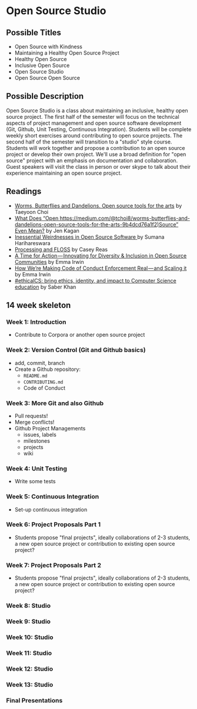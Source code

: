 # Open Source Studio

## Possible Titles
* Open Source with Kindness
* Maintaining a Healthy Open Source Project
* Healthy Open Source
* Inclusive Open Source
* Open Source Studio
* Open Source Open Source

## Possible Description
Open Source Studio is a class about maintaining an inclusive, healthy open source project. The first half of the semester will focus on the technical aspects of project management and open source software development (Git, Github, Unit Testing, Continuous Integration). Students will be complete weekly short exercises around contributing to open source projects. The second half of the semester will transition to a "studio" style course. Students will work together and propose a contribution to an open source project or develop their own project. We'll use a broad definition for "open source" project with an emphasis on documentation and collaboration. Guest speakers will visit the class in person or over skype to talk about their experience maintaining an open source project.

## Readings
* [Worms, Butterflies and Dandelions. Open source tools for the arts](https://medium.com/@tchoi8/worms-butterflies-and-dandelions-open-source-tools-for-the-arts-9b4dcd76a1f2) by Taeyoon Choi
* [What Does “Open https://medium.com/@tchoi8/worms-butterflies-and-dandelions-open-source-tools-for-the-arts-9b4dcd76a1f2)Source” Even Mean?](https://medium.com/@kenjagan/what-does-open-source-even-mean-6bd47befe696) by Jen Kagan
* [Inessential Weirdnesses in Open Source Software ](https://www.harihareswara.net/sumana/2016/05/21/0) by Sumana Harihareswara
* [Processing and FLOSS](https://medium.com/processing-foundation/processing-and-floss-d35aa4607f4c) by Casey Reas
* [A Time for Action — Innovating for Diversity & Inclusion in Open Source Communities](https://medium.com/mozilla-open-innovation/a-time-for-action-innovating-for-diversity-inclusion-in-open-source-communities-6922fef4675e) by Emma Irwin
* [How We’re Making Code of Conduct Enforcement Real — and Scaling it](https://medium.com/mozilla-open-innovation/how-were-making-code-of-conduct-enforcement-real-and-scaling-it-3e382cf94415) by Emma Irwin
* [#ethicalCS: bring ethics, identity, and impact to Computer Science education](https://medium.com/@ed_saber/ethicalcs-bring-ethics-identity-and-impact-to-computer-science-education-eae5a9d4682) by Saber Khan

## 14 week skeleton

### Week 1: Introduction
* Contribute to Corpora or another open source project

### Week 2: Version Control (Git and Github basics)
* add, commit, branch
* Create a Github repository:
    * `README.md`
    * `CONTRIBUTING.md`
    * Code of Conduct
   
### Week 3: More Git and also Github
* Pull requests!
* Merge conflicts!
* Github Project Managements
  * issues, labels
  * milestones
  * projects
  * wiki

### Week 4: Unit Testing
* Write some tests

### Week 5: Continuous Integration
* Set-up continuous integration

### Week 6: Project Proposals Part 1
* Students propose "final projects", ideally collaborations of 2-3 students, a new open source project or contribution to existing open source project?

### Week 7: Project Proposals Part 2
* Students propose "final projects", ideally collaborations of 2-3 students, a new open source project or contribution to existing open source project?

### Week 8: Studio

### Week 9: Studio

### Week 10: Studio

### Week 11: Studio

### Week 12: Studio

### Week 13: Studio

### Final Presentations

